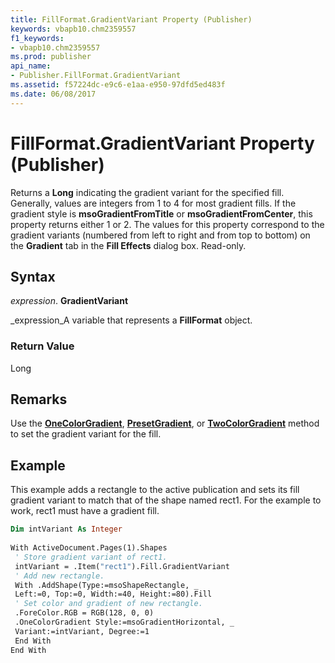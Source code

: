 ```yaml
---
title: FillFormat.GradientVariant Property (Publisher)
keywords: vbapb10.chm2359557
f1_keywords:
- vbapb10.chm2359557
ms.prod: publisher
api_name:
- Publisher.FillFormat.GradientVariant
ms.assetid: f57224dc-e9c6-e1aa-e950-97dfd5ed483f
ms.date: 06/08/2017
---
```



# FillFormat.GradientVariant Property (Publisher)

Returns a  **Long** indicating the gradient variant for the specified fill. Generally, values are integers from 1 to 4 for most gradient fills. If the gradient style is **msoGradientFromTitle** or **msoGradientFromCenter**, this property returns either 1 or 2. The values for this property correspond to the gradient variants (numbered from left to right and from top to bottom) on the  **Gradient** tab in the **Fill Effects** dialog box. Read-only.


## Syntax

 _expression_. **GradientVariant**

 _expression_A variable that represents a  **FillFormat** object.


### Return Value

Long


## Remarks

Use the  **[OneColorGradient](Publisher.FillFormat.OneColorGradient.md)**,  **[PresetGradient](Publisher.FillFormat.PresetGradient.md)**, or  **[TwoColorGradient](Publisher.FillFormat.TwoColorGradient.md)** method to set the gradient variant for the fill.


## Example

This example adds a rectangle to the active publication and sets its fill gradient variant to match that of the shape named rect1. For the example to work, rect1 must have a gradient fill.


```vb
Dim intVariant As Integer 
 
With ActiveDocument.Pages(1).Shapes 
 ' Store gradient variant of rect1. 
 intVariant = .Item("rect1").Fill.GradientVariant 
 ' Add new rectangle. 
 With .AddShape(Type:=msoShapeRectangle, _ 
 Left:=0, Top:=0, Width:=40, Height:=80).Fill 
 ' Set color and gradient of new rectangle. 
 .ForeColor.RGB = RGB(128, 0, 0) 
 .OneColorGradient Style:=msoGradientHorizontal, _ 
 Variant:=intVariant, Degree:=1 
 End With 
End With 

```


